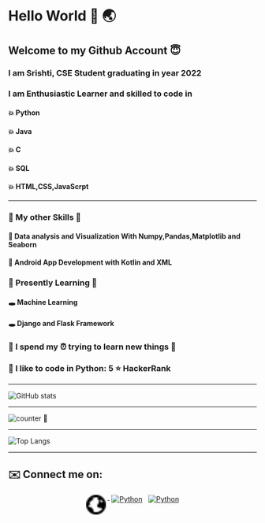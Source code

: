 # Hello World :wave: :earth_asia:
## Welcome to my Github Account :innocent:

### I am Srishti, CSE Student graduating in year 2022 
### I am Enthusiastic Learner and skilled to code in
#### :boom: Python
#### :boom: Java
#### :boom: C
#### :boom: SQL
#### :boom: HTML,CSS,JavaScrpt
***
### :star2: My other Skills :star2:
#### :dizzy: Data analysis and Visualization With Numpy,Pandas,Matplotlib and Seaborn
#### :dizzy: Android App Development with Kotlin and XML

### :star2: Presently Learning :star2:
#### :hole: Machine Learning
#### :hole:  Django and Flask Framework

### :star2:  I spend my :alarm_clock: trying to learn new things :star2:
### :star2: I like to code in Python: 5  :star: HackerRank         
***
![GitHub stats](https://github-readme-stats.vercel.app/api?username=SriB10&show_icons=true&theme=algolia)
*** 

![counter](https://enslr9ux88akerd.m.pipedream.net) :eyes: 

***
![Top Langs](https://github-readme-stats.vercel.app/api/top-langs/?username=SriB10&layout=compact&theme=algolia)
***


## ✉️ Connect me on:

<p align="center">
 <a href="https://github.com/SriB10/" target="_blank" rel="noopener noreferrer"> <img src="https://raw.githubusercontent.com/iconic/open-iconic/master/svg/globe.svg" alt="Python" height="40" style="vertical-align:top; margin:4px"> </a>
 <a href="www.linkedin.com/in/srishtibhandarkar" target="_blank" rel="noopener noreferrer"> <img src="https://cdn.jsdelivr.net/npm/simple-icons@v3/icons/linkedin.svg" alt="Python" height="40" style="vertical-align:top; margin:4px"></a>
 <a href="mailto:srishti.bhandarkar823@gmail.com"> <img src="https://cdn.jsdelivr.net/npm/simple-icons@v3/icons/gmail.svg" alt="Python" height="40" style="vertical-align:top; margin:4px"></a>
</p>
